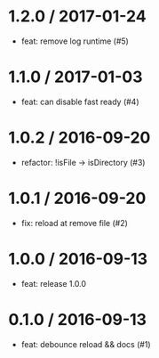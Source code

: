 
1.2.0 / 2017-01-24
==================

  * feat: remove log runtime (#5)

1.1.0 / 2017-01-03
==================

  * feat: can disable fast ready (#4)

1.0.2 / 2016-09-20
==================

  * refactor: !isFile -> isDirectory (#3)

1.0.1 / 2016-09-20
==================

  * fix: reload at remove file (#2)

1.0.0 / 2016-09-13
==================
  * feat: release 1.0.0 

0.1.0 / 2016-09-13
==================
  * feat: debounce reload && docs (#1) 


